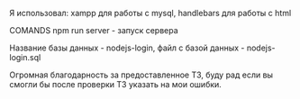 Я использовал:
xampp для работы с mysql,
handlebars для работы с html


COMANDS 
npm run server - запуск сервера

Название базы данных - nodejs-login, файл с базой данных - nodejs-login.sql

Огромная благодарность за предоставленное ТЗ, буду рад если вы смогли бы после проверки ТЗ указать на мои ошибки.
